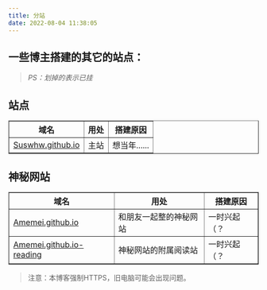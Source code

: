 ```yaml
---
title: 分站
date: 2022-08-04 11:38:05
---
```

## 一些博主搭建的其它的站点：

> *PS：划掉的表示已挂*

## 站点

<table border="1">
<tr>
<th>域名</th>
<th>用处</th>
<th>搭建原因</th>
</tr>
<tr>
<td><a href="https://suswhw.github.io">Suswhw.github.io</a></td>
<td>主站</td>
<td>想当年......</td>

</table>

## 神秘网站

<table border="1">
<tr>
<th>域名</th>
<th>用处</th>
<th>搭建原因</th>
</tr>
<tr>
<td><a href="https://amemei.github.io">Amemei.github.io</a></td>
<td>和朋友一起整的神秘网站</td>
<td>一时兴起（？</td>
<tr>
<td><a href="https://suswhw.github.io/Amemei.github.io-reading">Amemei.github.io-reading</a></td>
<td>神秘网站的附属阅读站</td>
<td>一时兴起（？</td>
</table>

> 注意：本博客强制HTTPS，旧电脑可能会出现问题。

<style>
#article-container a:not(.post-meta__tags):not(img):not(a[data-fancybox]):hover{
    border-radius: 6px;
    background-color: #425aef;
    text-decoration: none!important;
    color:#fff!important;
    border:none;
    box-shadow: #dadada 0 0 8px 2px;
}
#article-container a:not(.post-meta__tags):not(.headerlink):not(a[data-fancybox]){
    /* padding:0 2px; */
    /* text-decoration: 1px solid #425aef; */
    /* text-decoration: underline; */
    border-bottom: 2px solid #425aef;
    color:var(--font-color);
    padding:4px
}
</style>
